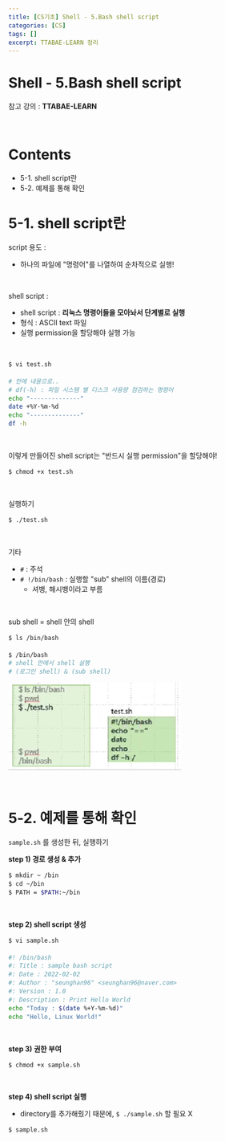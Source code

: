 ```yaml
---
title: [CS기초] Shell - 5.Bash shell script
categories: [CS]
tags: []
excerpt: TTABAE-LEARN 정리
---
```


# Shell - 5.Bash shell script

<script src="https://cdn.mathjax.org/mathjax/latest/MathJax.js?config=TeX-AMS-MML_HTMLorMML" type="text/javascript"></script>

참고 강의 : **TTABAE-LEARN**

<br>

# Contents

- 5-1. shell script란
- 5-2. 예제를 통해 확인



# 5-1. shell script란

script 용도 :

- 하나의 파일에 "명령어"를 나열하여 순차적으로 실행!

<br>

shell script :

- shell script : **리눅스 명령어들을 모아놔서 단계별로 실행**
- 형식 : ASCII text 파일
- 실행 permission을 할당해야 실행 가능

<br>

```bash
$ vi test.sh

# 안에 내용으로..
# df(-h) : 파일 시스템 별 디스크 사용량 점검하는 명령어
echo "--------------"
date +%Y-%m-%d
echo "--------------"
df -h
```

<br>

이렇게 만들어진 shell script는 "반드시 실행 permission"을 할당해야!

```bash
$ chmod +x test.sh
```

<br>

실행하기

```bash
$ ./test.sh
```

<br>

기타

- `#` : 주석
- `# !/bin/bash` : 실행할 "sub" shell의 이름(경로)
  - 셔뱅, 해시뱅이라고 부름

<br>

sub shell = shell 안의 shell

```bash
$ ls /bin/bash

$ /bin/bash
# shell 안에서 shell 실행
# (로그인 shell) & (sub shell)
```

![figure2](/assets/img/cs/img24.png)

<br>

# 5-2. 예제를 통해 확인

`sample.sh` 를 생성한 뒤, 실행하기

**step 1) 경로 생성 & 추가**

```bash
$ mkdir ~ /bin
$ cd ~/bin
$ PATH = $PATH:~/bin
```

<br>

**step 2) shell script 생성**

```bash
$ vi sample.sh

#! /bin/bash
#: Title : sample bash script
#: Date : 2022-02-02
#: Author : "seunghan96" <seunghan96@naver.com>
#: Version : 1.0
#: Description : Print Hello World
echo "Today : $(date %+Y-%m-%d)"
echo "Hello, Linux World!"
```

<br>

**step 3) 권한 부여**

```bash
$ chmod +x sample.sh
```

<br>

**step 4) shell script 실행**

- directory를 추가해줬기 때문에, `$ ./sample.sh` 할 필요 X

```bash
$ sample.sh
```

